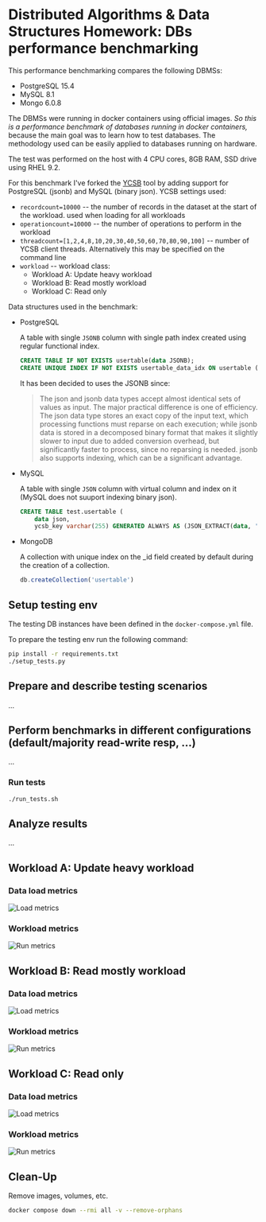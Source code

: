 # Distributed Algorithms & Data Structures Homework: DBs performance benchmarking

This performance benchmarking compares the following DBMSs:
- PostgreSQL 15.4
- MySQL 8.1
- Mongo 6.0.8

The DBMSs were running in docker containers using official images. *So this is a performance benchmark of databases running in docker containers,* because the main goal was to learn how to test databases. The methodology used can be easily applied to databases running on hardware.

The test was performed on the host with 4 CPU cores, 8GB RAM, SSD drive using RHEL 9.2.

For this benchmark I've forked the [YCSB](https://github.com/brianfrankcooper/YCSB) tool by adding support for PostgreSQL (jsonb) and MySQL (binary json). YCSB settings used:
- `recordcount=10000` -- the number of records in the dataset at the start of the workload. used when loading for all workloads
- `operationcount=10000` -- the number of operations to perform in the workload
- `threadcount=[1,2,4,8,10,20,30,40,50,60,70,80,90,100]` -- number of YCSB client threads. Alternatively this may be specified on the command line
- `workload` -- workload class:
  - Workload A: Update heavy workload
  - Workload B: Read mostly workload
  - Workload C: Read only

Data structures used in the benchmark:

- PostgreSQL

    A table with single `JSONB` column with single path index created using regular functional index.
    ```sql
    CREATE TABLE IF NOT EXISTS usertable(data JSONB);
    CREATE UNIQUE INDEX IF NOT EXISTS usertable_data_idx ON usertable ((data->>'YCSB_KEY'));
    ```
    It has been decided to uses the JSONB since:
    > The json and jsonb data types accept almost identical sets of values as input. The major practical difference is one of efficiency. The json data type stores an exact copy of the input text, which processing functions must reparse on each execution; while jsonb data is stored in a decomposed binary format that makes it slightly slower to input due to added conversion overhead, but significantly faster to process, since no reparsing is needed. jsonb also supports indexing, which can be a significant advantage.

- MySQL

    A table with single `JSON` column with virtual column and index on it (MySQL does not suuport indexing binary json).
    ```sql
    CREATE TABLE test.usertable (
        data json,
        ycsb_key varchar(255) GENERATED ALWAYS AS (JSON_EXTRACT(data, '$.YCSB_KEY')) STORED PRIMARY KEY);
    ```

- MongoDB

    A collection with unique index on the _id field created by default during the creation of a collection.
    ```js
    db.createCollection('usertable')
    ```

## Setup testing env

The testing DB instances have been defined in the `docker-compose.yml` file.

To prepare the testing env run the following command:
```sh
pip install -r requirements.txt
./setup_tests.py
```

## Prepare and describe testing scenarios
...


## Perform benchmarks in different configurations (default/majority read-write resp, …)
...

### Run tests
```sh
./run_tests.sh
```

## Analyze results
...

## Workload A: Update heavy workload

### Data load metrics
![Load metrics](report_output/report_workloada_load.png)

### Workload metrics
![Run metrics](report_output/report_workloada_run.png)

## Workload B: Read mostly workload

### Data load metrics
![Load metrics](report_output/report_workloadb_load.png)

### Workload metrics
![Run metrics](report_output/report_workloadb_run.png)

## Workload C: Read only

### Data load metrics
![Load metrics](report_output/report_workloadc_load.png)

### Workload metrics
![Run metrics](report_output/report_workloadc_run.png)

## Clean-Up

Remove images, volumes, etc.
```sh
docker compose down --rmi all -v --remove-orphans
```
